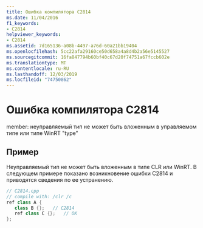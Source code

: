 ```yaml
---
title: Ошибка компилятора C2814
ms.date: 11/04/2016
f1_keywords:
- C2814
helpviewer_keywords:
- C2814
ms.assetid: 7d165136-a08b-4497-a76d-60a21bb19404
ms.openlocfilehash: 5cc22afa29160ce50d658a4a8d4b2a56e5145527
ms.sourcegitcommit: 16fa847794b60bf40c67d20f74751a67fccb602e
ms.translationtype: MT
ms.contentlocale: ru-RU
ms.lasthandoff: 12/03/2019
ms.locfileid: "74750862"
---
```

# <a name="compiler-error-c2814"></a>Ошибка компилятора C2814

member: неуправляемый тип не может быть вложенным в управляемом типе или типе WinRT "type"

## <a name="example"></a>Пример

Неуправляемый тип не может быть вложенным в типе CLR или WinRT. В следующем примере показано возникновение ошибки C2814 и приводятся сведения по ее устранению.

```cpp
// C2814.cpp
// compile with: /clr /c
ref class A {
   class B {};   // C2814
   ref class C {};   // OK
};
```

